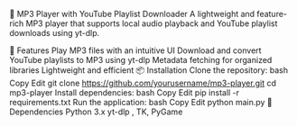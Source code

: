 🎵 MP3 Player with YouTube Playlist Downloader
A lightweight and feature-rich MP3 player that supports local audio playback and YouTube playlist downloads using yt-dlp.

🚀 Features
Play MP3 files with an intuitive UI
Download and convert YouTube playlists to MP3 using yt-dlp
Metadata fetching for organized libraries
Lightweight and efficient
📦 Installation
Clone the repository:
bash
Copy
Edit
git clone https://github.com/yourusername/mp3-player.git
cd mp3-player
Install dependencies:
bash
Copy
Edit
pip install -r requirements.txt
Run the application:
bash
Copy
Edit
python main.py
🔧 Dependencies
Python 3.x
yt-dlp , TK, PyGame
